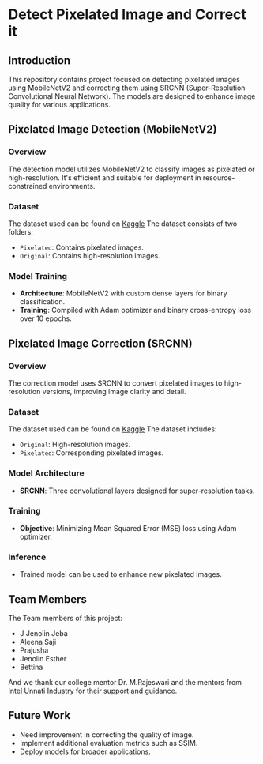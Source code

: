 # Detect Pixelated Image and Correct it

## Introduction

This repository contains project focused on detecting pixelated images using MobileNetV2 and correcting them using SRCNN (Super-Resolution Convolutional Neural Network). The models are designed to enhance image quality for various applications.

## Pixelated Image Detection (MobileNetV2)

### Overview
The detection model utilizes MobileNetV2 to classify images as pixelated or high-resolution. It's efficient and suitable for deployment in resource-constrained environments.

### Dataset

The dataset used can be found on [Kaggle](https://www.kaggle.com/datasets/aleenasaj/pix-og)
The dataset consists of two folders:
- `Pixelated`: Contains pixelated images.
- `Original`: Contains high-resolution images.

### Model Training
- **Architecture**: MobileNetV2 with custom dense layers for binary classification.
- **Training**: Compiled with Adam optimizer and binary cross-entropy loss over 10 epochs.

## Pixelated Image Correction (SRCNN)

### Overview
The correction model uses SRCNN to convert pixelated images to high-resolution versions, improving image clarity and detail.

### Dataset
The dataset used can be found on [Kaggle](https://www.kaggle.com/datasets/aleenasaj/image-pro)
The dataset includes:
- `Original`: High-resolution images.
- `Pixelated`: Corresponding pixelated images.

### Model Architecture
- **SRCNN**: Three convolutional layers designed for super-resolution tasks.

### Training
- **Objective**: Minimizing Mean Squared Error (MSE) loss using Adam optimizer.

### Inference
- Trained model can be used to enhance new pixelated images.

## Team Members
The Team members of this project:
- J Jenolin Jeba
- Aleena Saji
- Prajusha
- Jenolin Esther
- Bettina

And we thank our college mentor Dr. M.Rajeswari and the mentors from Intel Unnati Industry for their support and guidance.

## Future Work
- Need improvement in correcting the quality of image.
- Implement additional evaluation metrics such as SSIM.
- Deploy models for broader applications.
